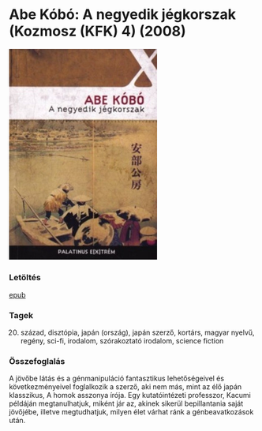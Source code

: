 # <a name="id_948">Abe Kóbó: A negyedik jégkorszak (Kozmosz (KFK) 4) (2008)</a>
<img src="https://github.com/BercziSandor/calibre_lib/raw/main/libs/main/Abe%20Kobo/A%20negyedik%20jegkorszak%20%28948%29/cover.jpg" alt="cover" width="300"/>

### Letöltés
[epub](https://github.com/BercziSandor/calibre_lib/raw/main/libs/main/Abe%20Kobo/A%20negyedik%20jegkorszak%20%28948%29/A%20negyedik%20jegkorszak%20-%20Abe%20Kobo.epub)

### Tagek
20. század, disztópia, japán (ország), japán szerző, kortárs, magyar nyelvű, regény, sci-fi, irodalom, szórakoztató irodalom, science fiction

### Összefoglalás
<div>
<p>A jövőbe látás és a génmanipuláció fantasztikus lehetőségeivel és következményeivel foglalkozik a szerző, aki nem más, mint az élő japán klasszikus, A homok asszonya írója. Egy kutatóintézeti professzor, Kacumi példáján megtanulhatjuk, miként jár az, akinek sikerül bepillantania saját jövőjébe, illetve megtudhatjuk, milyen élet várhat ránk a génbeavatkozások után.</p></div>


